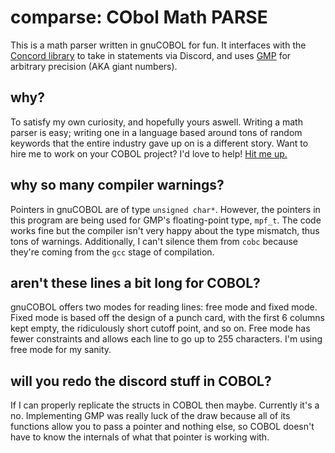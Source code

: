 # comparse: CObol Math PARSE
This is a math parser written in gnuCOBOL for fun. It interfaces with the [Concord library](https://github.com/Cogmasters/concord/tree/dev) to take in statements via Discord, and uses [GMP](https://gmplib.org/) for arbitrary precision (AKA giant numbers).

## why?
To satisfy my own curiosity, and hopefully yours aswell. Writing a math parser is easy; writing one in a language based around tons of random keywords that the entire industry gave up on is a different story. Want to hire me to work on your COBOL project? I'd love to help! [Hit me up.](https://www.nicklausw.com/contact)

## why so many compiler warnings?
Pointers in gnuCOBOL are of type `unsigned char*`. However, the pointers in this program are being used for GMP's floating-point type, `mpf_t`. The code works fine but the compiler isn't very happy about the type mismatch, thus tons of warnings. Additionally, I can't silence them from `cobc` because they're coming from the `gcc` stage of compilation.

## aren't these lines a bit long for COBOL?
gnuCOBOL offers two modes for reading lines: free mode and fixed mode. Fixed mode is based off the design of a punch card, with the first 6 columns kept empty, the ridiculously short cutoff point, and so on. Free mode has fewer constraints and allows each line to go up to 255 characters. I'm using free mode for my sanity.

## will you redo the discord stuff in COBOL?
If I can properly replicate the structs in COBOL then maybe. Currently it's a no. Implementing GMP was really luck of the draw because all of its functions allow you to pass a pointer and nothing else, so COBOL doesn't have to know the internals of what that pointer is working with.